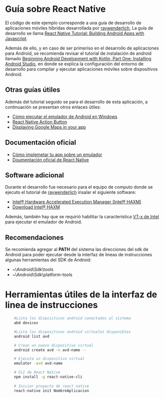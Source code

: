 # Guía sobre React Native

El código de este ejemplo corresponde a una guía de desarrollo de aplicaciones
móviles híbridas desarrollada por [raywenderlich](raywenderlich.com), La guía de
desarrollo se llama [React Native Tutorial: Building Android Apps with Javascript](https://www.raywenderlich.com/247-react-native-tutorial-building-android-apps-with-javascript).

Además de ello, y en caso de ser primeriso en el desarrollo de aplicaciones para
Android, se recomienda revisar el tutorial de instalación de android llamado
[Beginning Android Development with Kotlin, Part One: Installing Android Studio](https://www.raywenderlich.com/478209-beginning-android-development-with-kotlin-part-one-installing-android-studio),
en donde se explica la configuración del entorno de desarrollo para compilar y
ejecutar aplicaciones móviles sobre dispositivos Android.

## Otras guías útiles

Además del tutorial seguido se para el desarrollo de esta aplicación, a continuación
se presentan otros enlaces útiles:

 - [Cómo ejecutar el emulador de Android en Windows](http://ingmmurillo.blogspot.com/2012/07/como-ejecutar-el-emulador-de-android-en.html)
 - [React Native Action Button](https://github.com/mastermoo/react-native-action-button)
 - [Displaying Google Maps in your app](https://www.youtube.com/watch?v=RjW1hMOA9M0)

## Documentación oficial

 - [Cómo implemetar tu app sobre un emulador](https://developer.android.com/studio/build/building-cmdline#RunningOnEmulator)
 - [Doumentación oficial de React Native](https://facebook.github.io/react-native/docs/getting-started)

## Software adicional

Durante el desarrollo fue necesario para el equipo de computo donde se ejecuto el tutorial de [raywenderlich](raywenderlich.com)
insalar el siguiente software:

 - [Intel® Hardware Accelerated Execution Manager (Intel® HAXM)](https://software.intel.com/en-us/articles/intel-hardware-accelerated-execution-manager-intel-haxm)
 - [Download Intel® HAXM](https://github.com/intel/haxm/releases/download/v7.3.2/haxm-windows_v7_3_2.zip)

Además, también hay que se requirió habilitar la caracteristica [VT-x de Intel](https://www.muycomputer.com/2015/04/14/intel-vt-x-virtualizacion/) para ejecutar el emulador de Android.

## Recomendaciones

Se recomienda agregar al **PATH** del sistema las direcciones del sdk de Android
para poder ejecutar desde la interfaz de lineas de instrucciones algunas herramientas
del SDK de Android:

 - ~\Android\Sdk\tools
 - ~\Android\Sdk\platform-tools

# Herramientas útiles de la interfaz de linea de instrucciones

```bash
    #Lista los dispisitivos android conectados al sistema
    abd devices

    #Lista los dispositivos android virtuales disponibles
    android list avd 

    # Crean un nuevo dispositivo virtual
    android create avd -n avd-name --

    # Ejecuta un dispositivo virtual
    emulator -avd avd-name

    # CLI de React Native
    npm install -g react-native-cli
    
    # Iniciar proyecto de react native
    react-native init NombreAplicacion
```